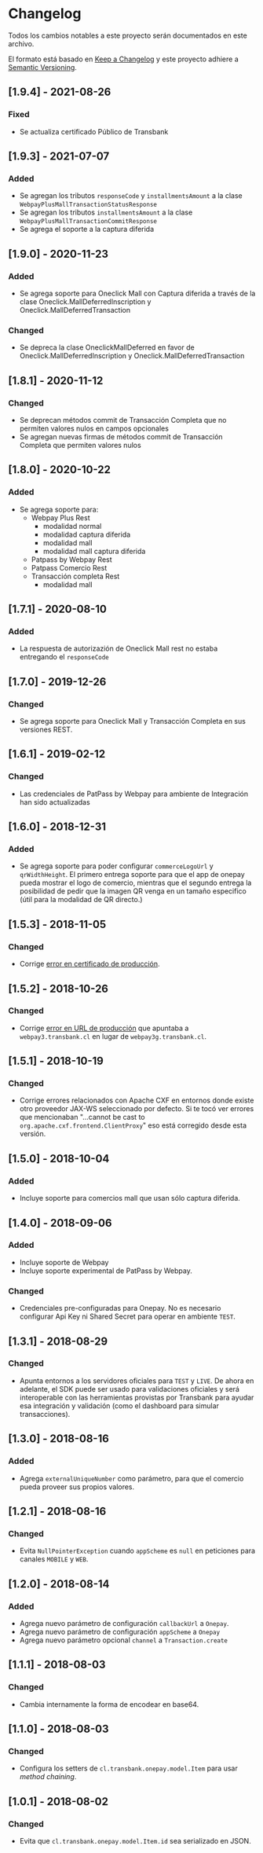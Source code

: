 # Changelog

Todos los cambios notables a este proyecto serán documentados en este archivo.

El formato está basado en [Keep a Changelog](http://keepachangelog.com/en/1.0.0/)
y este proyecto adhiere a [Semantic Versioning](http://semver.org/spec/v2.0.0.html).

## [1.9.4] - 2021-08-26
### Fixed
- Se actualiza certificado Público de Transbank

## [1.9.3] - 2021-07-07

### Added
- Se agregan los tributos `responseCode` y `installmentsAmount` a la clase `WebpayPlusMallTransactionStatusResponse`
- Se agregan los tributos `installmentsAmount` a la clase `WebpayPlusMallTransactionCommitResponse`
- Se agrega el soporte a la captura diferida

## [1.9.0] - 2020-11-23

### Added
- Se agrega soporte para Oneclick Mall con Captura diferida a través de la clase Oneclick.MallDeferredInscription y Oneclick.MallDeferredTransaction

### Changed
- Se depreca la clase OneclickMallDeferred en favor de Oneclick.MallDeferredInscription y Oneclick.MallDeferredTransaction

## [1.8.1] - 2020-11-12

### Changed
- Se deprecan métodos commit de Transacción Completa que no permiten valores nulos en campos opcionales
- Se agregan nuevas firmas de métodos commit de Transacción Completa que permiten valores nulos

## [1.8.0] - 2020-10-22

### Added

- Se agrega soporte para:
  - Webpay Plus Rest
    - modalidad normal
    - modalidad captura diferida
    - modalidad mall
    - modalidad mall captura diferida
  - Patpass by Webpay Rest
  - Patpass Comercio Rest
  - Transacción completa Rest
    - modalidad mall

## [1.7.1] - 2020-08-10

### Added

- La respuesta de autorizazión de Oneclick Mall rest no estaba entregando el `responseCode`

## [1.7.0] - 2019-12-26

### Changed

- Se agrega soporte para Oneclick Mall y Transacción Completa en sus versiones REST.

## [1.6.1] - 2019-02-12

### Changed

- Las credenciales de PatPass by Webpay para ambiente de Integración han sido actualizadas

## [1.6.0] - 2018-12-31

### Added

- Se agrega soporte para poder configurar `commerceLogoUrl` y `qrWidthHeight`. El primero entrega soporte para que el app de onepay pueda mostrar el logo de comercio, mientras que el segundo entrega la posibilidad de pedir que la imagen QR venga en un tamaño especifico (útil para la modalidad de QR directo.)

## [1.5.3] - 2018-11-05

### Changed

- Corrige [error en certificado de
  producción](https://github.com/TransbankDevelopers/transbank-sdk-java/issues/60).
  
## [1.5.2] - 2018-10-26

### Changed

- Corrige [error en URL de
  producción](https://github.com/TransbankDevelopers/transbank-sdk-java/issues/56)
  que apuntaba a `webpay3.transbank.cl` en lugar de `webpay3g.transbank.cl`.

## [1.5.1] - 2018-10-19

### Changed

- Corrige errores relacionados con Apache CXF en entornos donde existe otro
  proveedor JAX-WS seleccionado por defecto. Si te tocó ver errores que mencionaban "...cannot be cast to
  `org.apache.cxf.frontend.ClientProxy`" eso está corregido desde esta versión.

## [1.5.0] - 2018-10-04

### Added
- Incluye soporte para comercios mall que usan sólo captura diferida.

## [1.4.0] - 2018-09-06

### Added

- Incluye soporte de Webpay
- Incluye soporte experimental de PatPass by Webpay.

### Changed

- Credenciales pre-configuradas para Onepay. No es necesario configurar Api Key
ni Shared Secret para operar en ambiente `TEST`.


## [1.3.1] - 2018-08-29

### Changed

- Apunta entornos a los servidores oficiales para `TEST` y `LIVE`. De ahora en
adelante, el SDK puede ser usado para validaciones oficiales y será
interoperable con las herramientas provistas por Transbank para ayudar esa
integración y validación (como el dashboard para simular transacciones).

## [1.3.0] - 2018-08-16

### Added

- Agrega `externalUniqueNumber` como parámetro, para que el comercio pueda proveer
sus propios valores.

## [1.2.1] - 2018-08-16

### Changed

- Evita `NullPointerException` cuando `appScheme` es `null` en peticiones para canales
 `MOBILE` y `WEB`.

## [1.2.0] - 2018-08-14

### Added

- Agrega nuevo parámetro de configuración `callbackUrl` a `Onepay`.
- Agrega nuevo parámetro de configuración `appScheme` a `Onepay`
- Agrega nuevo parámetro opcional `channel` a `Transaction.create`

## [1.1.1] - 2018-08-03

### Changed

- Cambia internamente la forma de encodear en base64.

## [1.1.0] - 2018-08-03

### Changed

- Configura los setters de `cl.transbank.onepay.model.Item` para usar
*method chaining*.

## [1.0.1] - 2018-08-02

### Changed

- Evita que `cl.transbank.onepay.model.Item.id` sea serializado en JSON.
